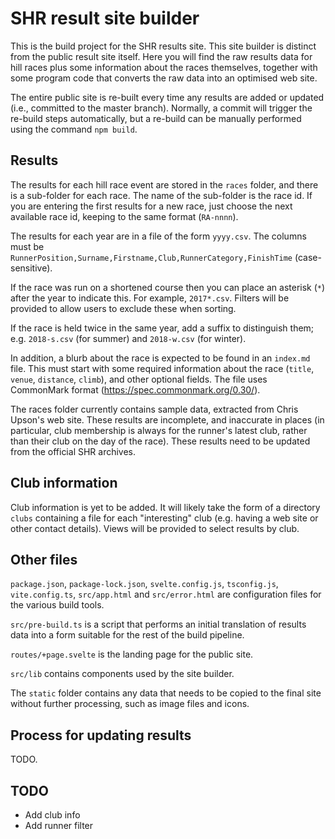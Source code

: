 # SHR result site builder

This is the build project for the SHR results site. This site builder is distinct from the public result site itself. Here you will find the raw results data for hill races plus some information about the races themselves, together with some program code that converts the raw data into an optimised web site.

The entire public site is re-built every time any results are added or updated (i.e., committed to the master branch). Normally, a commit will trigger the re-build steps automatically, but a re-build can be manually performed using the command `npm build`.

## Results

The results for each hill race event are stored in the `races` folder, and there is a sub-folder for each race. The name of the sub-folder is the race id. If you are entering the first results for a new race, just choose the next available race id, keeping to the same format (`RA-nnnn`).

The results for each year are in a file of the form `yyyy.csv`. The columns must be
`RunnerPosition,Surname,Firstname,Club,RunnerCategory,FinishTime` (case-sensitive).

If the race was run on a shortened course then you can place an asterisk (`*`) after the year to indicate this. For example, `2017*.csv`. Filters will be provided to allow users to exclude these when sorting.

If the race is held twice in the same year, add a suffix to distinguish them; e.g. `2018-s.csv` (for summer) and `2018-w.csv` (for winter).

In addition, a blurb about the race is expected to be found in an `index.md` file. This must start with some required information about the race (`title`, `venue`, `distance`, `climb`), and other optional fields. The file uses CommonMark format (<https://spec.commonmark.org/0.30/>).

The races folder currently contains sample data, extracted from Chris Upson's web site. These results are incomplete, and inaccurate in places (in particular, club membership is always for the runner's latest club, rather than their club on the day of the race). These results need to be updated from the official SHR archives.

## Club information

Club information is yet to be added. It will likely take the form of a directory `clubs` containing a file for each "interesting" club (e.g. having a web site or other
contact details). Views will be provided to select results by club.

## Other files

`package.json`, `package-lock.json`, `svelte.config.js`, `tsconfig.js`, `vite.config.ts`, `src/app.html` and `src/error.html` are configuration files for the various build tools.

`src/pre-build.ts` is a script that performs an initial translation of results data into a form suitable for the rest of the build pipeline.

`routes/+page.svelte` is the landing page for the public site.

`src/lib` contains components used by the site builder.

The `static` folder contains any data that needs to be copied to the final site without further processing, such as image files and icons.

## Process for updating results

TODO.

## TODO

* Add club info
* Add runner filter
